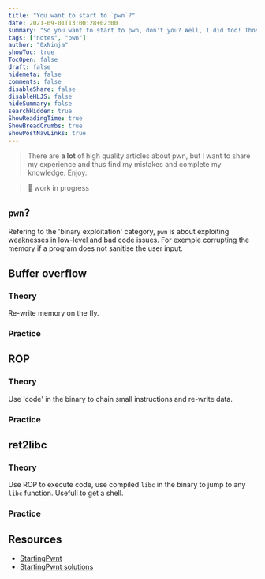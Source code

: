 ```yaml
---
title: "You want to start to `pwn`?"
date: 2021-09-01T13:00:28+02:00
summary: "So you want to start to pwn, don't you? Well, I did too! Those are my notes on the past year of binary exploitation."
tags: ["notes", "pwn"]
author: "0xNinja"
showToc: true
TocOpen: false
draft: false
hidemeta: false
comments: false
disableShare: false
disableHLJS: false
hideSummary: false
searchHidden: true
ShowReadingTime: true
ShowBreadCrumbs: true
ShowPostNavLinks: true
---
```


> There are **a lot** of high quality articles about pwn, but I want to share my experience and thus find my mistakes and complete my knowledge. Enjoy.

> :wrench: work in progress

## `pwn`?

Refering to the 'binary exploitation' category, `pwn` is about exploiting weaknesses in low-level and bad code issues. For exemple corrupting the memory if a program does not sanitise the user input.

## Buffer overflow

### Theory

Re-write memory on the fly.

### Practice

## ROP

### Theory

Use 'code' in the binary to chain small instructions and re-write data.

### Practice

## ret2libc

### Theory

Use ROP to execute code, use compiled `libc` in the binary to jump to any `libc` function. Usefull to get a shell.

### Practice

## Resources

* [StartingPwnt](https://github.com/MaitreRenard/StartingPwnt)
* [StartingPwnt solutions](https://fakenews.sh/startingpwnt-rop-solve)
